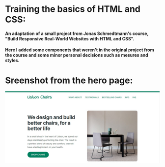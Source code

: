 # Training the basics of HTML and CSS:

#### An adaptation of a small project from Jonas Schmedtmann's course, "Build Responsive Real-World Websites with HTML and CSS".

#### Here I added some components that weren't in the original project from the course and some minor personal decisions such as mesures and styles.

# Sreenshot from the hero page:

<img src="screenshot.JPG"/>
